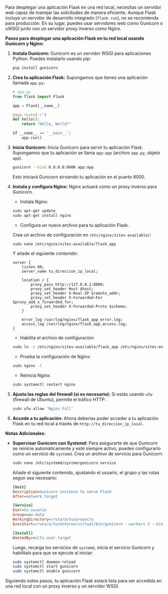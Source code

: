 Para desplegar una aplicación Flask en una red local, necesitas un servidor web capaz de manejar las solicitudes de manera eficiente. Aunque Flask incluye un servidor de desarrollo integrado (`flask run`), no se recomienda para producción. En su lugar, puedes usar servidores web como Gunicorn o uWSGI junto con un servidor proxy inverso como Nginx.

**Pasos para desplegar una aplicación Flask en tu red local usando Gunicorn y Nginx:**

1. **Instala Gunicorn:**
   Gunicorn es un servidor WSGI para aplicaciones Python. Puedes instalarlo usando pip:
   
   ```bash
   pip install gunicorn
   ```

2. **Crea tu aplicación Flask:**
   Supongamos que tienes una aplicación llamada `app.py`:
   
   ```python
   # app.py
   from flask import Flask
   
   app = Flask(__name__)
   
   @app.route('/')
   def hello():
       return "Hello, World!"
   
   if __name__ == '__main__':
       app.run()
   ```

3. **Inicia Gunicorn:**
   Inicia Gunicorn para servir tu aplicación Flask. Supongamos que tu aplicación se llama `app:app` (archivo `app.py`, objeto `app`).
   
   ```bash
   gunicorn --bind 0.0.0.0:8000 app:app
   ```
   
   Esto iniciará Gunicorn sirviendo tu aplicación en el puerto 8000.

4. **Instala y configura Nginx:**
   Nginx actuará como un proxy inverso para Gunicorn.
   
   - Instala Nginx:
   
   ```bash
   sudo apt-get update
   sudo apt-get install nginx
   ```
   
   - Configura un nuevo archivo para tu aplicación Flask.
   
   Crea un archivo de configuración en `/etc/nginx/sites-available/`:
   
   ```bash
   sudo nano /etc/nginx/sites-available/flask_app
   ```
   
   Y añade el siguiente contenido:
   
   ```nginx
   server {
       listen 80;
       server_name tu_direccion_ip_local;
   
       location / {
           proxy_pass http://127.0.0.1:8000;
           proxy_set_header Host $host;
           proxy_set_header X-Real-IP $remote_addr;
           proxy_set_header X-Forwarded-For $proxy_add_x_forwarded_for;
           proxy_set_header X-Forwarded-Proto $scheme;
       }
   
       error_log /var/log/nginx/flask_app_error.log;
       access_log /var/log/nginx/flask_app_access.log;
   }
   ```
   
   - Habilita el archivo de configuración:
   
   ```bash
   sudo ln -s /etc/nginx/sites-available/flask_app /etc/nginx/sites-enabled/
   ```
   
   - Prueba la configuración de Nginx:
   
   ```bash
   sudo nginx -t
   ```
   
   - Reinicia Nginx:
   
   ```bash
   sudo systemctl restart nginx
   ```

5. **Ajusta las reglas del firewall (si es necesario):**
   Si estás usando `ufw` (firewall de Ubuntu), permite el tráfico HTTP:
   
   ```bash
   sudo ufw allow 'Nginx Full'
   ```

6. **Accede a tu aplicación:**
   Ahora deberías poder acceder a tu aplicación Flask en tu red local a través de `http://tu_direccion_ip_local`.

**Notas Adicionales:**

- **Supervisar Gunicorn con Systemd:**
  Para asegurarte de que Gunicorn se reinicie automáticamente y esté siempre activo, puedes configurarlo como un servicio de `systemd`.
  Crea un archivo de servicio para Gunicorn:
  
  ```bash
  sudo nano /etc/systemd/system/gunicorn.service
  ```
  
  Añade el siguiente contenido, ajustando el usuario, el grupo y las rutas según sea necesario:
  
  ```ini
  [Unit]
  Description=Gunicorn instance to serve Flask
  After=network.target
  
  [Service]
  User=tu_usuario
  Group=www-data
  WorkingDirectory=/ruta/a/tu/proyecto
  ExecStart=/ruta/a/tu/entorno/virtual/bin/gunicorn --workers 3 --bind 127.0.0.1:8000 app:app
  
  [Install]
  WantedBy=multi-user.target
  ```
  
  Luego, recarga los servicios de `systemd`, inicia el servicio Gunicorn y habilítalo para que se ejecute al iniciar:
  
  ```bash
  sudo systemctl daemon-reload
  sudo systemctl start gunicorn
  sudo systemctl enable gunicorn
  ```

Siguiendo estos pasos, tu aplicación Flask estará lista para ser accedida en una red local con un proxy inverso y un servidor WSGI.

